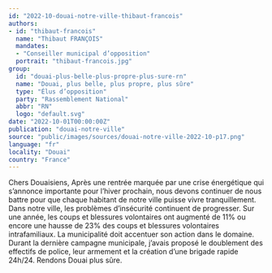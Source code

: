 ```yaml
---
id: "2022-10-douai-notre-ville-thibaut-francois"
authors:
- id: "thibaut-francois"
  name: "Thibaut FRANÇOIS"
  mandates: 
  - "Conseiller municipal d’opposition"
  portrait: "thibaut-francois.jpg"
group:
  id: "douai-plus-belle-plus-propre-plus-sure-rn"
  name: "Douai, plus belle, plus propre, plus sûre"
  type: "Élus d’opposition"
  party: "Rassemblement National"
  abbr: "RN"
  logo: "default.svg"
date: "2022-10-01T00:00:00Z"
publication: "douai-notre-ville"
source: "public/images/sources/douai-notre-ville-2022-10-p17.png"
language: "fr"
locality: "Douai"
country: "France"
---
```


Chers Douaisiens,
Après une rentrée marquée par une crise énergétique qui s’annonce importante pour l’hiver prochain, nous devons continuer de nous battre pour que chaque habitant de notre ville puisse vivre tranquillement.
Dans notre ville, les problèmes d’insécurité continuent de progresser. Sur une année, les coups et blessures volontaires ont augmenté de 11% ou encore une hausse de 23% des coups et blessures volontaires intrafamiliaux. La municipalité doit accentuer son action dans le domaine. Durant la dernière campagne municipale, j’avais proposé le doublement des effectifs de police, leur armement et la création d’une brigade rapide 24h/24.
Rendons Douai plus sûre.
